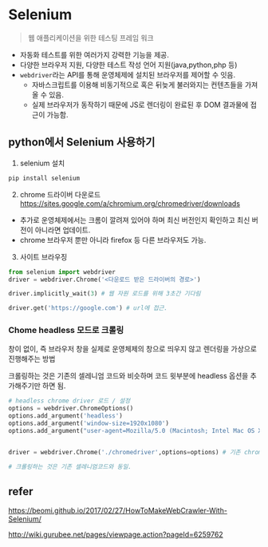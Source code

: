 # Selenium
> 웹 애플리케이션을 위한 테스팅 프레임 워크

- 자동화 테스트를 위한 여러가지 강력한 기능을 제공.
- 다양한 브라우저 지원, 다양한 테스트 작성 언어 지원(java,python,php 등)
- `webdriver`라는 API를 통해 운영체제에 설치된 브라우저를 제어할 수 잇음.
    - 자바스크립트를 이용해 비동기적으로 혹은 뒤늦게 불러와지는 컨텐츠들을 가져올 수 있음.
    - 실제 브라우저가 동작하기 때문에 JS로 렌더링이 완료된 후 DOM 결과물에 접근이 가능함.

## python에서 Selenium 사용하기
1. selenium 설치
```python
pip install selenium
```

2. chrome 드라이버 다운로드
https://sites.google.com/a/chromium.org/chromedriver/downloads

- 추가로 운영체제에서는 크롬이 깔려져 있어야 하며 최신 버전인지 확인하고 
최신 버전이 아니라면 업데이트.
- chrome 브라우저 뿐만 아니라 firefox 등 다른 브라우저도 가능.

3. 사이트 브라우징
```python
from selenium import webdriver
driver = webdriver.Chrome('<다운로드 받은 드라이버의 경로>')

driver.implicitly_wait(3) # 웹 자원 로드를 위해 3초간 기다림

driver.get('https://google.com') # url에 접근.

```

### Chome headless 모드로 크롤링

창이 없이, 즉 브라우저 창을 실제로 운영체제의 창으로 띄우지 않고 렌더링을 가상으로 진행해주는 방법

크롤링하는 것은 기존의 셀레니엄 코드와 비슷하며 코드 윗부분에 headless 옵션을 추가해주기만 하면 됨.

```python
# headless chrome driver 로드 / 설정
options = webdriver.ChromeOptions()
options.add_argument('headless')
options.add_argument('window-size=1920x1080')
options.add_argument("user-agent=Mozilla/5.0 (Macintosh; Intel Mac OS X 10_12_6) AppleWebKit/537.36 (KHTML, like Gecko) Chrome/61.0.3163.100 Safari/537.36") # headless가 탐지되는 것을 막는 user-agent 옵션을 추가함.


driver = webdriver.Chrome('./chromedriver',options=options) # 기존 chrome driver에 headless 옵션 추가

# 크롤링하는 것은 기존 셀레니엄코드와 동일.
```





## refer

https://beomi.github.io/2017/02/27/HowToMakeWebCrawler-With-Selenium/

http://wiki.gurubee.net/pages/viewpage.action?pageId=6259762